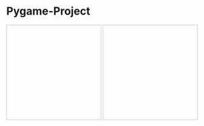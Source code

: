 # Pygame-Project
<img scr="https://github.com/vcher5863/Pygame-Project/blob/master/Splash%20Screen.PNG" width="250" height="250">
<img scr="https://github.com/vcher5863/Pygame-Project/blob/master/Gameplay.PNG" width="250" height="250">
<img scr="https://github.com/vcher5863/Pygame-Project/blob/master/GameOver.PNG" width="250" height="250)
